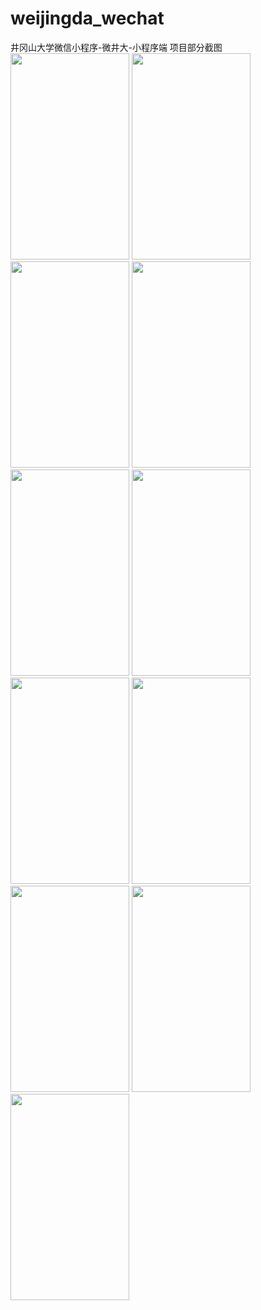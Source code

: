# weijingda_wechat
井冈山大学微信小程序-微井大-小程序端
项目部分截图
<img src="https://gitee.com/uploads/images/2018/0602/175618_1a49f235_1350936.jpeg" height="330" width="190" >
<img src="https://gitee.com/uploads/images/2018/0602/175638_724330b5_1350936.png" height="330" width="190" >
<img src="https://gitee.com/uploads/images/2018/0602/175657_45e824dd_1350936.jpeg" height="330" width="190" >
<img src="https://gitee.com/uploads/images/2018/0602/175716_71de5af4_1350936.jpeg" height="330" width="190" >
<img src="https://gitee.com/uploads/images/2018/0602/175736_9664b863_1350936.jpeg" height="330" width="190" >
<img src="https://gitee.com/uploads/images/2018/0602/175755_645b6ed2_1350936.jpeg" height="330" width="190" >
<img src="https://gitee.com/uploads/images/2018/0602/175815_fb2920c9_1350936.jpeg" height="330" width="190" >
<img src="https://gitee.com/uploads/images/2018/0602/175834_019305ef_1350936.jpeg" height="330" width="190" >
<img src="https://gitee.com/uploads/images/2018/0602/175854_df57f877_1350936.jpeg" height="330" width="190" >
<img src="https://gitee.com/uploads/images/2018/0602/175907_7ebc6c0b_1350936.jpeg" height="330" width="190" >
<img src="https://gitee.com/uploads/images/2018/0602/175932_0b38e169_1350936.png" height="330" width="190" >


